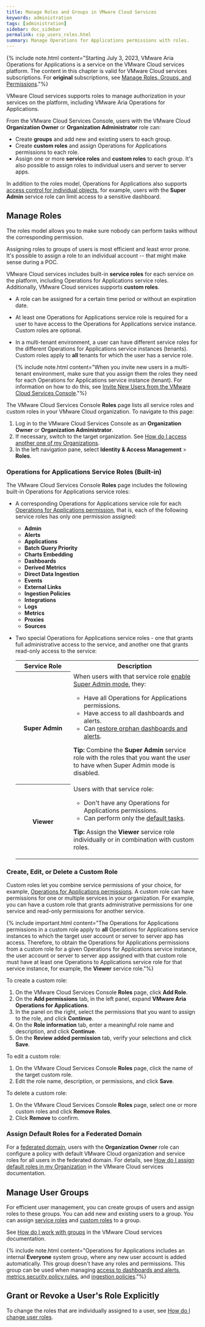 ```yaml
---
title: Manage Roles and Groups in VMware Cloud Services
keywords: administration
tags: [administration]
sidebar: doc_sidebar
permalink: csp_users_roles.html
summary: Manage Operations for Applications permissions with roles.
---
```


{% include note.html content="Starting July 3, 2023, VMware Aria Operations for Applications is a service on the VMware Cloud services platform. The content in this chapter is valid for VMware Cloud services subscriptions. For **original** subscriptions, see [Manage Roles, Groups, and Permissions](users_roles.html)."%}

VMware Cloud services supports roles to manage authorization in your services on the platform, including VMware Aria Operations for Applications.

From the VMware Cloud Services Console, users with the VMware Cloud **Organization Owner** or **Organization Administrator** role can:
* Create **groups** and add new and existing users to each group.
* Create **custom roles** and assign Operations for Applications permissions to each role.
* Assign one or more **service roles** and **custom roles** to each group. It's also possible to assign roles to individual users and server to server apps.

In addition to the roles model, Operations for Applications also supports [access control for individual objects](csp_access.html), for example, users with the **Super Admin** service role can limit access to a sensitive dashboard.

## Manage Roles

The roles model allows you to make sure nobody can perform tasks without the corresponding permission.

Assigning roles to groups of users is most efficient and least error prone. It's possible to assign a role to an individual account -- that might make sense during a POC.

VMware Cloud services includes built-in **service roles** for each service on the platform, including Operations for Applications service roles. Additionally, VMware Cloud services supports **custom roles**.

- A role can be assigned for a certain time period or without an expiration date.
- At least one Operations for Applications service role is required for a user to have access to the Operations for Applications service instance. Custom roles are optional.
- In a multi-tenant environment, a user can have different service roles for the different Operations for Applications service instances (tenants). Custom roles apply to **all** tenants for which the user has a service role.

  {% include note.html content="When you invite new users in a multi-tenant environment, make sure that you assign them the roles they need for each Operations for Applications service instance (tenant). For information on how to do this, see [Invite New Users from the VMware Cloud Services Console](csp_new_users_tutorial.html)."%}

The VMware Cloud Services Console **Roles** page lists all service roles and custom roles in your VMware Cloud organization. To navigate to this page:

1. Log in to the VMware Cloud Services Console as an **Organization Owner** or **Organization Administrator**.
1. If necessary, switch to the target organization. See [How do I access another one of my Organizations](https://docs.vmware.com/en/VMware-Cloud-services/services/Using-VMware-Cloud-Services/GUID-432417CF-CE0C-48EB-BEBB-8C27751577D1.html).
1. In the left navigation pane, select **Identity & Access Management** > **Roles**.

### Operations for Applications Service Roles (Built-in)

The VMware Cloud Services Console **Roles** page includes the following built-in Operations for Applications service roles:
- A corresponding Operations for Applications service role for each [Operations for Applications permission](csp_permissions_overview.html#operations-for-applications-permissions), that is, each of the following service roles has only one permission assigned:

  * **Admin**
  * **Alerts**
  * **Applications**
  * **Batch Query Priority**
  * **Charts Embedding**
  * **Dashboards**
  * **Derived Metrics**
  * **Direct Data Ingestion**
  * **Events**
  * **External Links**
  * **Ingestion Policies**
  * **Integrations**
  * **Logs**
  * **Metrics**
  * **Proxies**
  * **Sources**
- Two special Operations for Applications service roles - one that grants full administrative access to the service, and another one that grants read-only access to the service:

  <table>
  <tr>
    <th width="30%">Service Role</th>
    <th width="70%">Description</th>
  </tr>
  <tr>
    <th>Super Admin</th>
    <td>When users with that service role <a href="csp_users_account_managing.html#enable-or-disable-super-admin-mode">enable Super Admin mode</a>, they:<ul>
    <li>Have all Operations for Applications permissions.</li>
    <li>Have access to all dashboards and alerts.</li>
    <li>Can <a href="csp_access.html#make-orphan-dashboards-or-alerts-visible">restore orphan dashboards and alerts</a>.</li>
    </ul>
    <p><strong>Tip:</strong> Combine the <strong>Super Admin</strong> service role with the roles that you want the user to have when Super Admin mode is disabled. </p></td>
  </tr>
  <tr>
    <th>Viewer</th>
    <td>Users with that service role:<ul>
    <li>Don't have any Operations for Applications permissions.</li>
    <li>Can perform only the <a href="csp_permissions_overview.html#default-tasks">default tasks</a>.</li>
    </ul>
    <p><strong>Tip:</strong> Assign the <strong>Viewer</strong> service role individually or in combination with custom roles.</p></td>
  </tr>
  </table>

### Create, Edit, or Delete a Custom Role

Custom roles let you combine service permissions of your choice, for example, [Operations for Applications permissions](csp_permissions_overview.html#operations-for-applications-permissions). A custom role can have permissions for one or multiple services in your organization. For example, you can have a custom role that grants administrative permissions for one service and read-only permissions for another service.

{% include important.html content="The Operations for Applications permissions in a custom role apply to **all** Operations for Applications service instances to which the target user account or server to server app has access. Therefore, to obtain the Operations for Applications permissions from a custom role for a given Operations for Applications service instance, the user account or server to server app assigned with that custom role must have at least one Operations to Applications service role for that service instance, for example, the **Viewer** service role."%}

To create a custom role:

1. On the VMware Cloud Services Console **Roles** page, click **Add Role**.
1. On the **Add permissions** tab, in the left panel, expand **VMware Aria Operations for Applications**.
1. In the panel on the right, select the permissions that you want to assign to the role, and click **Continue**.
1. On the **Role information** tab, enter a meaningful role name and description, and click **Continue**.
1. On the **Review added permission** tab, verify your selections and click **Save**.

To edit a custom role:

1. On the VMware Cloud Services Console **Roles** page, click the name of the target custom role.
1. Edit the role name, description, or permissions, and click **Save**.

To delete a custom role:

1. On the VMware Cloud Services Console **Roles** page, select one or more custom roles and click **Remove Roles**.
1. Click **Remove** to confirm.

### Assign Default Roles for a Federated Domain

For a [federated domain](csp_authentication.html#federated-domain-authentication), users with the **Organization Owner** role can configure a policy with default VMware Cloud organization and service roles for all users in the federated domain. For details, see [How do I assign default roles in my Organization](https://docs.vmware.com/en/VMware-Cloud-services/services/Using-VMware-Cloud-Services/GUID-2307F55C-FB5C-4EE0-A2DE-43011509A9A1.html) in the VMware Cloud services documentation.

## Manage User Groups

For efficient user management, you can create groups of users and assign roles to these groups. You can add new and existing users to a group. You can assign [service roles](#operations-for-applications-service-roles-built-in) and [custom roles](#create-edit-or-delete-a-custom-role) to a group.

See [How do I work with groups](https://docs.vmware.com/en/VMware-Cloud-services/services/Using-VMware-Cloud-Services/GUID-0BD8A07B-C3C0-4220-8CD0-18FA070D3DAD.html) in the VMware Cloud services documentation.

{% include note.html content="Operations for Applications includes an internal **Everyone** system group, where any new user account is added automatically. This group doesn't have any roles and permissions. This group can be used when managing [access to dashboards and alerts](csp_access.html), [metrics security policy rules](csp_metrics_security.html), and [ingestion policies](ingestion_policies.html)."%}

## Grant or Revoke a User's Role Explicitly

To change the roles that are individually assigned to a user, see [How do I change user roles](https://docs.vmware.com/en/VMware-Cloud-services/services/Using-VMware-Cloud-Services/GUID-A70DBFDC-86FD-4C84-8753-0E55C8C98F8E.html).